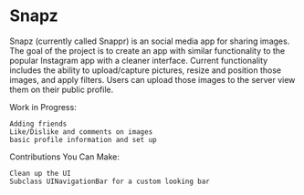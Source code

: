 Snapz
=====

Snapz (currently called Snappr) is an social media app for sharing images.  The goal of the project is to create an app with similar functionality to the popular Instagram app with a cleaner interface. Current functionality includes the ability to upload/capture pictures, resize and position those images, and apply filters.  Users can upload those images to the server view them on their public profile.  

Work in Progress:

	Adding friends
	Like/Dislike and comments on images
	basic profile information and set up

Contributions You Can Make:

	Clean up the UI
	Subclass UINavigationBar for a custom looking bar



